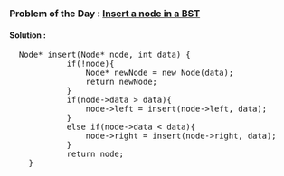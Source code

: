 ### Problem of the Day : [Insert a node in a BST](https://practice.geeksforgeeks.org/problems/insert-a-node-in-a-bst/1)

#### Solution :
<pre>
  Node* insert(Node* node, int data) {
            if(!node){
                Node* newNode = new Node(data);
                return newNode;
            }
            if(node->data > data){
                node->left = insert(node->left, data);
            }
            else if(node->data < data){
                node->right = insert(node->right, data);
            }
            return node;
    }
</pre>
